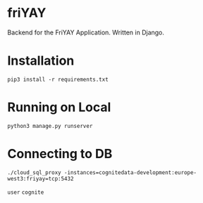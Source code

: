 # friYAY
Backend for the FriYAY Application. Written in Django.

# Installation
`pip3 install -r requirements.txt`

# Running on Local
`python3 manage.py runserver`

# Connecting to DB
`./cloud_sql_proxy -instances=cognitedata-development:europe-west3:friyay=tcp:5432`

`user`
`cognite`
